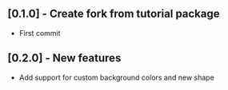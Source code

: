 


## [0.1.0] - Create fork from tutorial package

* First commit

## [0.2.0] - New features

* Add support for custom background colors and new shape
